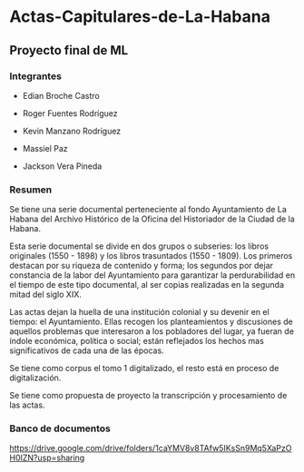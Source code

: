 # Actas-Capitulares-de-La-Habana

## Proyecto final de ML

### Integrantes

- Edian Broche Castro

- Roger Fuentes Rodríguez

- Kevin Manzano Rodríguez

- Massiel Paz

- Jackson Vera Pineda

### Resumen

Se tiene una serie documental perteneciente al fondo Ayuntamiento de La Habana del Archivo Histórico de la Oficina del Historiador de la Ciudad de la Habana.

Esta serie documental se divide en dos grupos o subseries: los libros originales (1550 - 1898) y los libros trasuntados (1550 - 1809). Los primeros destacan por su riqueza de contenido y forma; los segundos por dejar constancia de la labor del Ayuntamiento para garantizar la perdurabilidad en el tiempo de este tipo documental, al ser copias realizadas en la segunda mitad del siglo XIX.

Las actas dejan la huella de una institución colonial y su devenir en el tiempo: el Ayuntamiento. Ellas recogen los planteamientos y discusiones de aquellos problemas que interesaron a los pobladores del lugar, ya fueran de índole económica, política o social; están reflejados los hechos mas significativos de cada una de las épocas.

Se tiene como corpus el tomo 1 digitalizado, el resto está en proceso de digitalización.

Se tiene como propuesta de proyecto la transcripción y procesamiento de las actas.

### Banco de documentos
https://drive.google.com/drive/folders/1caYMV8v8TAfw5IKsSn9Mq5XaPzOH0IZN?usp=sharing
